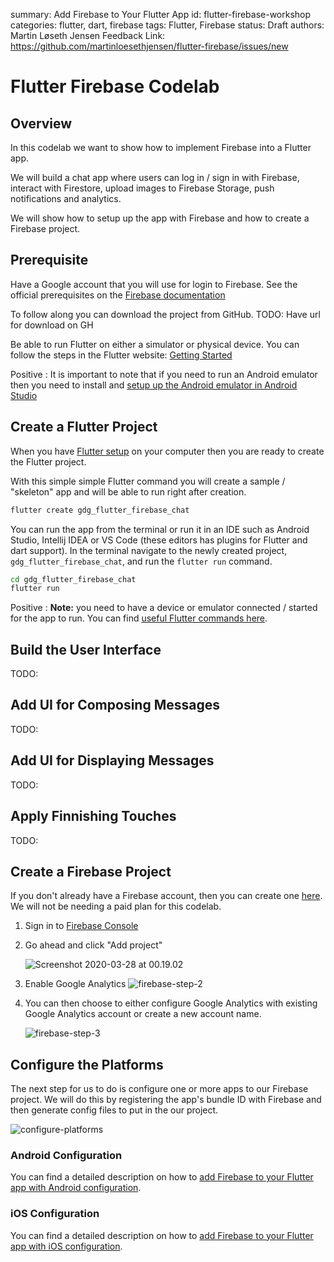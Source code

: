 summary: Add Firebase to Your Flutter App
id: flutter-firebase-workshop
categories: flutter, dart, firebase
tags: Flutter, Firebase
status: Draft
authors: Martin Løseth Jensen
Feedback Link: https://github.com/martinloesethjensen/flutter-firebase/issues/new

# Flutter Firebase Codelab

## Overview

In this codelab we want to show how to implement Firebase into a Flutter app.

We will build a chat app where users can log in / sign in with Firebase, interact with Firestore, upload images to Firebase Storage, push notifications and analytics. 

We will show how to setup up the app with Firebase and how to create a Firebase project.

## Prerequisite

Have a Google account that you will use for login to Firebase.
See the official prerequisites on the [Firebase documentation](https://firebase.google.com/docs/flutter/setup#prerequisites) 

To follow along you can download the project from GitHub.
TODO: Have url for download on GH 

Be able to run Flutter on either a simulator or physical device.
You can follow the steps in the Flutter website: [Getting Started](https://flutter.dev/docs/get-started)

Positive
: It is important to note that if you need to run an Android emulator then you need to install and [setup up the Android emulator in Android Studio](https://flutter.dev/docs/get-started/install/macos#set-up-the-android-emulator)

## Create a Flutter Project

When you have [Flutter setup](https://flutter.dev/docs/get-started/install) on your computer then you are ready to create the Flutter project. 

With this simple simple Flutter command you will create a sample / "skeleton" app and will be able to run right after creation.

```bash
flutter create gdg_flutter_firebase_chat
```

You can run the app from the terminal or run it in an IDE such as Android Studio, Intellij IDEA or VS Code (these editors has plugins for Flutter and dart support).
In the terminal navigate to the newly created project, `gdg_flutter_firebase_chat`, and run the `flutter run` command.   

```bash
cd gdg_flutter_firebase_chat
flutter run
```

Positive
: **Note:** you need to have a device or emulator connected / started for the app to run.
You can find [useful Flutter commands here](https://gist.github.com/martinloesethjensen/8b53ec97834aaea2622d57ec94d3fb5e).

## Build the User Interface

TODO:

## Add UI for Composing Messages

TODO:

## Add UI for Displaying Messages

TODO:

## Apply Finnishing Touches

TODO:

## Create a Firebase Project

If you don't already have a Firebase account, then you can create one [here](https://firebase.google.com/pricing/). We will not be needing a paid plan for this codelab. 

1. Sign in to [Firebase Console](https://console.firebase.google.com/)

2. Go ahead and click "Add project"

   ![Screenshot 2020-03-28 at 00.19.02](/Users/mlj/Dropbox/projects/flutter-firebase/img/firebase-step-1.png)

3. Enable Google Analytics
   ![firebase-step-2](/Users/mlj/Dropbox/projects/flutter-firebase/img/firebase-step-2.png)

4. You can then choose to either configure Google Analytics with existing Google Analytics account or create a new account name.

   ![firebase-step-3](/Users/mlj/Dropbox/projects/flutter-firebase/img/firebase-step-3.png)

## Configure the Platforms

The next step for us to do is configure one or more apps to our Firebase project. We will do this by registering the app's bundle ID with Firebase and then generate config files to put in the our project. 

![configure-platforms](/Users/mlj/Dropbox/projects/flutter-firebase/img/configure-platforms.png)



### Android Configuration

You can find a detailed description on how to [add Firebase to your Flutter app with Android configuration](https://firebase.google.com/docs/flutter/setup?platform=android). 

### iOS Configuration

You can find a detailed description on how to [add Firebase to your Flutter app with iOS configuration](https://firebase.google.com/docs/flutter/setup?platform=ios). 